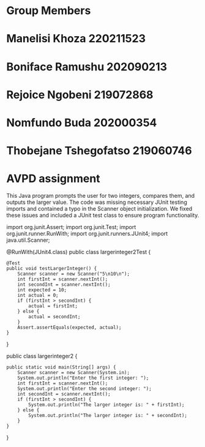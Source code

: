 # Group Members
# Manelisi Khoza 220211523
# Boniface Ramushu 202090213
# Rejoice Ngobeni 219072868
# Nomfundo Buda 202000354
# Thobejane Tshegofatso 219060746


# AVPD assignment
This Java program prompts the user for two integers, compares them, and outputs the larger value. The code was missing necessary JUnit testing imports and contained a typo in the Scanner object initialization. We fixed these issues and included a JUnit test class to ensure program functionality.

import org.junit.Assert;
import org.junit.Test;
import org.junit.runner.RunWith;
import org.junit.runners.JUnit4;
import java.util.Scanner;

@RunWith(JUnit4.class)
public class largerinteger2Test {

    @Test
    public void testLargerInteger() {
        Scanner scanner = new Scanner("5\n10\n");
        int firstInt = scanner.nextInt();
        int secondInt = scanner.nextInt();
        int expected = 10;
        int actual = 0;
        if (firstInt > secondInt) {
            actual = firstInt;
        } else {
            actual = secondInt;
        }
        Assert.assertEquals(expected, actual);
    }
}

public class largerinteger2 {

    public static void main(String[] args) {
        Scanner scanner = new Scanner(System.in);
        System.out.println("Enter the first integer: ");
        int firstInt = scanner.nextInt();
        System.out.println("Enter the second integer: ");
        int secondInt = scanner.nextInt();
        if (firstInt > secondInt) {
            System.out.println("The larger integer is: " + firstInt);
        } else {
            System.out.println("The larger integer is: " + secondInt);
        }
    }
}
